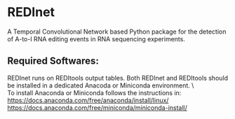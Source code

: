 # REDInet
A Temporal Convolutional Network based Python package for the detection of A-to-I RNA editing events in RNA sequencing experiments.

## **Required Softwares**:
REDInet runs on REDItools output tables. Both REDInet and REDItools should be installed in a dedicated Anacoda or Miniconda environment. \  
To install Anaconda or Miniconda follows the instructions in: 
     https://docs.anaconda.com/free/anaconda/install/linux/
     https://docs.anaconda.com/free/miniconda/miniconda-install/
